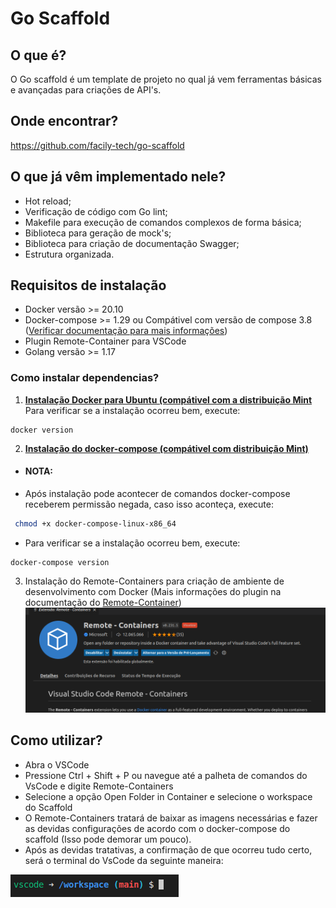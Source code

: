 # **Go Scaffold**

## **O que é?** 

O Go scaffold é um template de projeto no qual já vem ferramentas básicas e avançadas para criações de API's.

## **Onde encontrar?**

https://github.com/facily-tech/go-scaffold

## **O que já vêm implementado nele?**

* Hot reload;
* Verificação de código com Go lint;
* Makefile para execução de comandos complexos de forma básica;
* Biblioteca para geração de mock's;
* Biblioteca para criação de documentação Swagger;
* Estrutura organizada.

## **Requisitos de instalação**

* Docker versão >= 20.10
* Docker-compose >= 1.29 ou Compátivel com versão de compose 3.8 ([Verificar documentação para mais informações](https://docs.docker.com/compose/))
* Plugin Remote-Container para VSCode
* Golang versão >= 1.17

### **Como instalar dependencias?**

1.  [**Instalação Docker para Ubuntu (compátivel com a distribuição Mint**](https://docs.docker.com/engine/install/ubuntu/)
Para verificar se a instalação ocorreu bem, execute: 

~~~docker
docker version
~~~

2. [**Instalação do docker-compose (compátivel com distribuição Mint)**](https://docs.docker.com/compose/install/)

- #### **NOTA:**
- Após instalação pode acontecer de comandos docker-compose receberem permissão negada, caso isso aconteça, execute: 

~~~bash 
 chmod +x docker-compose-linux-x86_64
~~~

- Para verificar se a instalação ocorreu bem, execute: 
~~~docker
docker-compose version
~~~
3. Instalação do Remote-Containers para criação de ambiente de desenvolvimento com Docker (Mais informações do plugin na documentação do [Remote-Container](https://code.visualstudio.com/docs/remote/containers))
![Remote-Container](remote-container.png)

## **Como utilizar?**
- Abra o VSCode
- Pressione Ctrl + Shift + P ou navegue até a palheta de comandos do VsCode e digite Remote-Containers
- Selecione a opção Open Folder in Container e selecione o workspace do Scaffold
- O Remote-Containers tratará de baixar as imagens necessárias e fazer as devidas configurações de acordo com o docker-compose do scaffold (Isso pode demorar um pouco).
- Após as devidas tratativas, a confirmação de que ocorreu tudo certo, será o terminal do VsCode da seguinte maneira: 

 ![Container](container.png)
